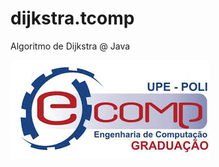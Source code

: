 dijkstra.tcomp
==============

Algoritmo de Dijkstra @ Java

![alt logo](https://raw.githubusercontent.com/felipebonezi/dijkstra.tcomp/master/resources/ecomp.jpeg)
